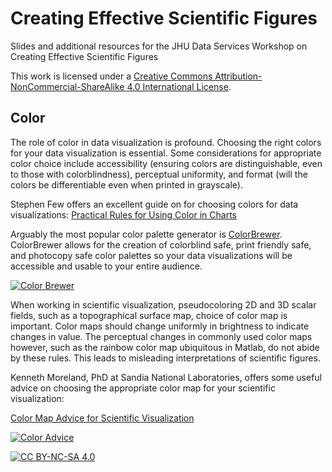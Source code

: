 # Creating Effective Scientific Figures 
Slides and additional resources for the JHU Data Services Workshop on Creating Effective Scientific Figures

This work is licensed under a
[Creative Commons Attribution-NonCommercial-ShareAlike 4.0 International License][cc-by-nc-sa].

## Color

The role of color in data visualization is profound. Choosing the right colors for your data visualization is essential. Some considerations for appropriate color choice include accessibility (ensuring colors are distinguishable, even to those with colorblindness), perceptual uniformity, and format (will the colors be differentiable even when printed in grayscale).  

Stephen Few offers an excellent guide on for choosing colors for data visualizations: [Practical Rules for Using Color in Charts](http://www.perceptualedge.com/articles/visual_business_intelligence/rules_for_using_color.pdf)

Arguably the most popular color palette generator is [ColorBrewer](http://www.colorbrewer2.org). ColorBrewer allows for the creation of colorblind safe, print friendly safe, and photocopy safe color palettes so your data visualizations will be accessible and usable to your entire audience. 

[![Color Brewer](ColorBrewer.png)](http://www.colorbrewer2.org)

When working in scientific visualization, pseudocoloring 2D and 3D scalar fields, such as a topographical surface map, choice of color map is important. Color maps should change uniformly in brightness to indicate changes in value. The perceptual changes in commonly used color maps however, such as the rainbow color map ubiquitous in Matlab, do not abide by these rules. This leads to misleading interpretations of scientific figures. 

Kenneth Moreland, PhD at Sandia National Laboratories, offers some useful advice on choosing the appropriate color map for your scientific visualization: 

[Color Map Advice for Scientific Visualization](https://www.kennethmoreland.com/color-advice/)

[![Color Advice](https://www.kennethmoreland.com/color-advice/smooth-cool-warm/smooth-cool-warm-3d.png)](https://www.kennethmoreland.com/color-advice/)

[![CC BY-NC-SA 4.0][cc-by-nc-sa-image]][cc-by-nc-sa]

[cc-by-nc-sa]: http://creativecommons.org/licenses/by-nc-sa/4.0/
[cc-by-nc-sa-image]: https://licensebuttons.net/l/by-nc-sa/4.0/88x31.png
[cc-by-nc-sa-shield]: https://img.shields.io/badge/License-CC%20BY--NC--SA%204.0-lightgrey.svg
